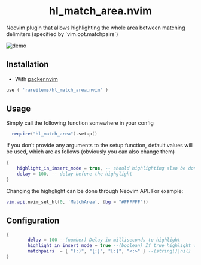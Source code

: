 <h1 align='center'>hl_match_area.nvim</h1>
Neovim plugin that allows highlighting the whole area between matching delimiters (specified by `vim.opt.matchpairs`)

![demo](https://user-images.githubusercontent.com/83038443/197796655-b1ff0a7a-ed5b-4922-96d4-3acc7b87e1b5.gif)

## Installation

- With [packer.nvim](https://github.com/wbthomason/packer.nvim)

```lua
use { 'rareitems/hl_match_area.nvim' }
```

## Usage

Simply call the following function somewhere in your config

```lua
  require("hl_match_area").setup()
```

If you don't provide any arguments to the setup function, default values will be used, which are as follows (obviously you can also change them)

```lua
{
    highlight_in_insert_mode = true, -- should highlighting also be done in insert mode
    delay = 100, -- delay before the highglight
}
```

Changing the highglight can be done through Neovim API. For example:

```lua
vim.api.nvim_set_hl(0, 'MatchArea', {bg = "#FFFFFF"})
```

## Configuration

```lua
{
        delay = 100 --(number) Delay in milliseconds to highlight
        highlight_in_insert_mode = true --(boolean) If true highlight will also be done in insert mode
        matchpairs  = { "(:)", "{:}", "[:]", "<:>" } --(string[]|nil)  If you want to highlight specific characters and not rely on `vim.opt.matchpairs`. This should follow the same structure as `vim.opt.matchpairs:get` (example: `{"(:)", "{:}"}`) }
}
```
